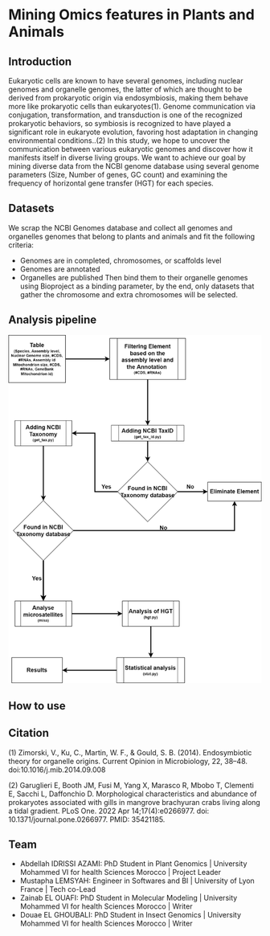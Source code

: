 # Mining Omics features in Plants and Animals
## Introduction
Eukaryotic cells are known to have several genomes, including nuclear genomes and organelle genomes, the latter of which are thought to be derived from prokaryotic origin via endosymbiosis, making them behave more like prokaryotic cells than eukaryotes(1). Genome communication via conjugation, transformation, and transduction is one of the recognized prokaryotic behaviors, so symbiosis is recognized to have played a significant role in eukaryote evolution, favoring host adaptation in changing environmental conditions..(2) In this study, we hope to uncover the communication between various eukaryotic genomes and discover how it manifests itself in diverse living groups. We want to achieve our goal by mining diverse data from the NCBI genome database using several genome parameters (Size, Number of genes, GC count) and examining the frequency of horizontal gene transfer (HGT) for each species.
## Datasets
We scrap the NCBI Genomes database and collect all genomes and organelles genomes that belong to plants and animals and fit the following criteria:
* Genomes are in completed, chromosomes, or scaffolds level
* Genomes are annotated
* Organelles are published
Then bind them to their organelle genomes using Bioproject as a binding parameter, by the end, only datasets that gather the chromosome and extra chromosomes will be selected.
## Analysis pipeline
![Workflow](https://github.com/omicscodeathon/plant_multiome/blob/main/figures/Workflow%20(1).jpg)
## How to use
## Citation
(1) Zimorski, V., Ku, C., Martin, W. F., & Gould, S. B. (2014). Endosymbiotic theory for organelle origins. Current Opinion in Microbiology, 22, 38–48. doi:10.1016/j.mib.2014.09.008

(2) Garuglieri E, Booth JM, Fusi M, Yang X, Marasco R, Mbobo T, Clementi E, Sacchi L, Daffonchio D. Morphological characteristics and abundance of prokaryotes associated with gills in mangrove brachyuran crabs living along a tidal gradient. PLoS One. 2022 Apr 14;17(4):e0266977. doi: 10.1371/journal.pone.0266977. PMID: 35421185.
## Team
* Abdellah IDRISSI AZAMI: PhD Student in Plant Genomics | University Mohammed VI for health Sciences Morocco | Project Leader
* Mustapha LEMSYAH: Engineer in Softwares and BI | University of Lyon France | Tech co-Lead
* Zainab EL OUAFI: PhD Student in Molecular Modeling | University Mohammed VI for health Sciences Morocco | Writer
* Douae EL GHOUBALI: PhD Student in Insect Genomics | University Mohammed VI for health Sciences Morocco | Writer
